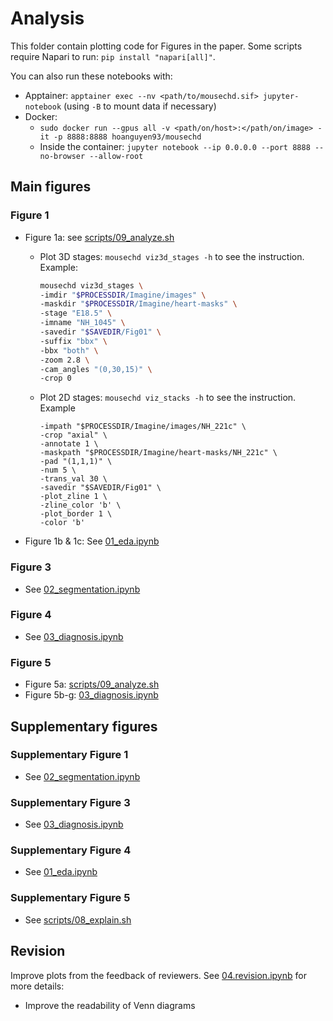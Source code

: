 # Analysis
This folder contain plotting code for Figures in the paper. Some scripts require Napari to run: `pip install "napari[all]"`.

You can also run these notebooks with:
* Apptainer: `apptainer exec --nv <path/to/mousechd.sif> jupyter-notebook` (using `-B` to mount data if necessary)
* Docker: 
  * `sudo docker run --gpus all -v <path/on/host>:</path/on/image> -it -p 8888:8888 hoanguyen93/mousechd`
  * Inside the container: `jupyter notebook --ip 0.0.0.0 --port 8888 --no-browser --allow-root`


## Main figures
### Figure 1
* Figure 1a: see [scripts/09_analyze.sh](../scripts/09_analyze.sh)
  * Plot 3D stages: `mousechd viz3d_stages -h` to see the instruction. Example:
    ```bash
    mousechd viz3d_stages \
    -imdir "$PROCESSDIR/Imagine/images" \
    -maskdir "$PROCESSDIR/Imagine/heart-masks" \
    -stage "E18.5" \
    -imname "NH_1045" \
    -savedir "$SAVEDIR/Fig01" \
    -suffix "bbx" \
    -bbx "both" \
    -zoom 2.8 \
    -cam_angles "(0,30,15)" \
    -crop 0
    ```

  * Plot 2D stages: `mousechd viz_stacks -h` to see the instruction. Example
    ```mousechd viz_stacks \
    -impath "$PROCESSDIR/Imagine/images/NH_221c" \
    -crop "axial" \
    -annotate 1 \
    -maskpath "$PROCESSDIR/Imagine/heart-masks/NH_221c" \
    -pad "(1,1,1)" \
    -num 5 \
    -trans_val 30 \
    -savedir "$SAVEDIR/Fig01" \
    -plot_zline 1 \
    -zline_color 'b' \
    -plot_border 1 \
    -color 'b'
    ```

* Figure 1b & 1c: See [01_eda.ipynb](./01_eda.ipynb)

### Figure 3
* See [02_segmentation.ipynb](./02_segmentation.ipynb)

### Figure 4
* See [03_diagnosis.ipynb](./03_diagnosis.ipynb)
  
### Figure 5
* Figure 5a: [scripts/09_analyze.sh](../scripts/09_analyze.sh)
* Figure 5b-g: [03_diagnosis.ipynb](./03_diagnosis.ipynb)

## Supplementary figures

### Supplementary Figure 1
* See [02_segmentation.ipynb](./02_segmentation.ipynb)

### Supplementary Figure 3
* See [03_diagnosis.ipynb](./03_diagnosis.ipynb)

### Supplementary Figure 4
* See [01_eda.ipynb](./01_eda.ipynb)

### Supplementary Figure 5
* See [scripts/08_explain.sh](../scripts/08_explain.sh)

## Revision
Improve plots from the feedback of reviewers.
See [04.revision.ipynb](./04.revision.ipynb) for more details:

* Improve the readability of Venn diagrams